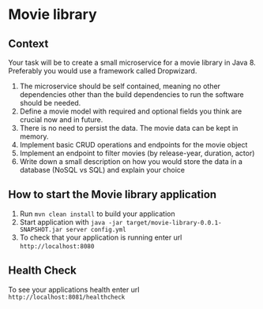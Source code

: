 # Movie library

Context
---

Your task will be to create a small microservice for a movie library in Java 8. Preferably you would use a framework called Dropwizard.

1. The microservice should be self contained, meaning no other dependencies other than the build dependencies to run the software should be needed.
1. Define a movie model with required and optional fields you think are crucial now and in future.
1. There is no need to persist the data. The movie data can be kept in memory.
1. Implement basic CRUD operations and endpoints for the movie object
1. Implement an endpoint to filter movies (by release-year, duration, actor)
1. Write down a small description on how you would store the data in a database (NoSQL vs SQL) and explain your choice

How to start the Movie library application
---

1. Run `mvn clean install` to build your application
1. Start application with `java -jar target/movie-library-0.0.1-SNAPSHOT.jar server config.yml`
1. To check that your application is running enter url `http://localhost:8080`

Health Check
---

To see your applications health enter url `http://localhost:8081/healthcheck`
